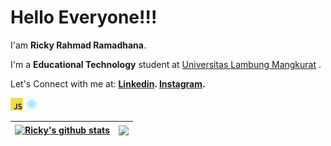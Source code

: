 # Hello Everyone!!! 

I'am **Ricky Rahmad Ramadhana**.

I'm a **Educational Technology** student at [Universitas Lambung Mangkurat](https://tp.fkip.ulm.ac.id/) .


Let's Connect with me at:
**[Linkedin](https://www.linkedin.com/in/ricky-rahmad-ramadhana-05a64a190/).
[Instagram](https://www.instagram.com/ritchyz_/).**



<code><img height="20" alt="javascript" src="https://raw.githubusercontent.com/github/explore/80688e429a7d4ef2fca1e82350fe8e3517d3494d/topics/javascript/javascript.png"></code>
<code><img height="20" alt="react" src="https://raw.githubusercontent.com/github/explore/80688e429a7d4ef2fca1e82350fe8e3517d3494d/topics/react/react.png"></code>

  
  
| <a href="https://github.com/ImRicky21/"><img align="center" heigt="170em" src="https://github-readme-stats.vercel.app/api?username=ImRicky21&show_icons=true&include_all_commits=true&theme=buefy&hide_border=true" alt="Ricky's github stats" /></a> | <a href="https://github.com/ImRicky21/github-readme-stats"><img align="center" heigt="170em" src="https://github-readme-stats.vercel.app/api/top-langs/?username=ImRicky21&layout=compact&theme=buefy&hide_border=true" /></a> |
| ------------- | ------------- |
